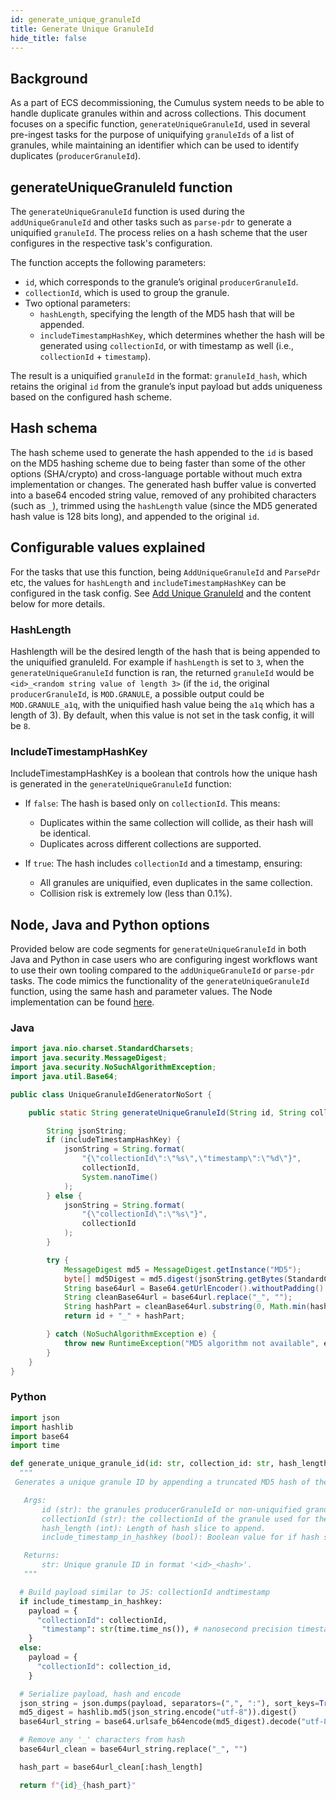 ```yaml
---
id: generate_unique_granuleId
title: Generate Unique GranuleId
hide_title: false
---
```


## Background

As a part of ECS decommissioning, the Cumulus system needs to be able to handle duplicate granules within and across collections.
This document focuses on a specific function, `generateUniqueGranuleId`, used in several pre-ingest tasks for the purpose of
uniquifying `granuleIds` of a list of granules, while maintaining an identifier which can be used to identify duplicates (`producerGranuleId`).

## generateUniqueGranuleId function

The `generateUniqueGranuleId` function is used during the `addUniqueGranuleId` and other tasks such as `parse-pdr` to generate a uniquified `granuleId`. The process relies on a hash scheme that the user configures in the respective task's configuration.

The function accepts the following parameters:

- `id`, which corresponds to the granule’s original `producerGranuleId`.
- `collectionId`, which is used to group the granule.
- Two optional parameters:
  - `hashLength`, specifying the length of the MD5 hash that will be appended.
  - `includeTimestampHashKey`, which determines whether the hash will be generated using `collectionId`, or with timestamp as well (i.e., `collectionId` + `timestamp`).

The result is a uniquified `granuleId` in the format: `granuleId_hash`, which retains the original `id` from the granule’s input payload but adds uniqueness based on the configured hash scheme.

## Hash schema

The hash scheme used to generate the hash appended to the `id` is based on the MD5 hashing scheme due to being faster than some of the other options (SHA/crypto) and cross-language portable without much extra implementation or changes. The generated hash buffer value is converted into a base64 encoded string value, removed of any prohibited characters (such as `_`), trimmed using the `hashLength` value (since the MD5 generated hash value is 128 bits long), and appended to the original `id`.

## Configurable values explained

For the tasks that use this function, being `AddUniqueGranuleId` and `ParsePdr` etc, the values for `hashLength` and `includeTimestampHashKey` can be
configured in the task config. See [Add Unique GranuleId](../tasks#cumulusadd-unique-granuleId) and the content below for more details.

### HashLength

Hashlength will be the desired length of the hash that is being appended to the uniquified granuleId. For example if `hashLength` is set to `3`, when the
`generateUniqueGranuleId` function is ran, the returned `granuleId` would be `<id>_<random string value of length 3>` (if the `id`, the original `producerGranuleId`, is `MOD.GRANULE`, a possible
output could be `MOD.GRANULE_a1q`, with the uniquified hash value being the `a1q` which has a length of 3). By default, when this value is not set in the task config, it will be `8`.

### IncludeTimestampHashKey

IncludeTimestampHashKey is a boolean that controls how the unique hash is generated in the `generateUniqueGranuleId` function:

- If `false`: The hash is based only on `collectionId`. This means:
  - Duplicates within the same collection will collide, as their hash will be identical.
  - Duplicates across different collections are supported.

- If `true`: The hash includes `collectionId` and a timestamp, ensuring:
  - All granules are uniquified, even duplicates in the same collection.
  - Collision risk is extremely low (less than 0.1%).

## Node, Java and Python options

Provided below are code segments for `generateUniqueGranuleId` in both Java and Python in case users who are configuring ingest workflows want to use their own tooling compared to the `addUniqueGranuleId` or `parse-pdr` tasks. The code mimics the functionality of the `generateUniqueGranuleId` function, using the same hash and parameter values. The Node implementation can be found [here](https://github.com/nasa/cumulus/blob/master/packages/ingest/src/granule.ts).

### Java

``` Java
import java.nio.charset.StandardCharsets;
import java.security.MessageDigest;
import java.security.NoSuchAlgorithmException;
import java.util.Base64;

public class UniqueGranuleIdGeneratorNoSort {

    public static String generateUniqueGranuleId(String id, String collectionId, int hashLength, boolean includeTimestampHashKey) {

        String jsonString;
        if (includeTimestampHashKey) {
            jsonString = String.format(
                "{\"collectionId\":\"%s\",\"timestamp\":\"%d\"}",
                collectionId,
                System.nanoTime()
            );
        } else {
            jsonString = String.format(
                "{\"collectionId\":\"%s\"}",
                collectionId
            );
        }

        try {
            MessageDigest md5 = MessageDigest.getInstance("MD5");
            byte[] md5Digest = md5.digest(jsonString.getBytes(StandardCharsets.UTF_8));
            String base64url = Base64.getUrlEncoder().withoutPadding().encodeToString(md5Digest);
            String cleanBase64url = base64url.replace("_", "");
            String hashPart = cleanBase64url.substring(0, Math.min(hashLength, cleanBase64url.length()));
            return id + "_" + hashPart;

        } catch (NoSuchAlgorithmException e) {
            throw new RuntimeException("MD5 algorithm not available", e);
        }
    }
}
```

### Python

``` Python
import json
import hashlib
import base64
import time

def generate_unique_granule_id(id: str, collection_id: str, hash_length: int = 8, include_timestamp_in_hashkey: bool = False) -> str:
  """
 Generates a unique granule ID by appending a truncated MD5 hash of the granule object.

   Args:
       id (str): the granules producerGranuleId or non-uniquified granuleId
       collectionId (str): the collectionId of the granule used for the hash
       hash_length (int): Length of hash slice to append.
       include_timestamp_in_hashkey (bool): Boolean value for if hash should use timestamp

   Returns:
       str: Unique granule ID in format '<id>_<hash>'.
   """

  # Build payload similar to JS: collectionId andtimestamp
  if include_timestamp_in_hashkey:
    payload = {
      "collectionId": collectionId,
       "timestamp": str(time.time_ns()), # nanosecond precision timestamp
    }
  else:
    payload = {
      "collectionId": collection_id,
    }

  # Serialize payload, hash and encode
  json_string = json.dumps(payload, separators=(",", ":"), sort_keys=True)
  md5_digest = hashlib.md5(json_string.encode("utf-8")).digest()
  base64url_string = base64.urlsafe_b64encode(md5_digest).decode("utf-8")

  # Remove any '_' characters from hash
  base64url_clean = base64url_string.replace("_", "")

  hash_part = base64url_clean[:hash_length]

  return f"{id}_{hash_part}"
```
